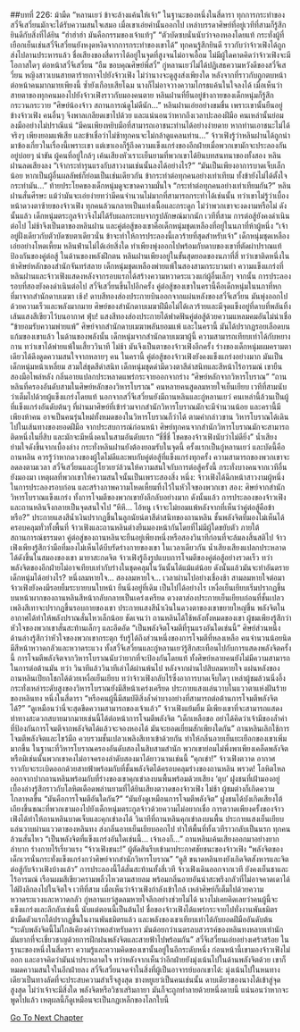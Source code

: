 ##บทที่ 226: ม้ามืด
“หลานเยว่ ข้าจะล้างแค้นให้เจ้า”
ในฐานะของหนึ่งในสี่ดารา ทุกการกระทำของสวี๋จีเสวี๋ยนมักจะได้รับความสนใจเสมอ
เมื่อเขาเอ่ยคำนั้นออกไป เหล่าบรรดาศิษย์ที่อยู่เวทีที่สามก็รู้สึกยินดีกับสิ่งที่ได้ยิน
“ฮ่าฮ่าฮ่า มันคือกรรมของเจ้าแท้ๆ”
“ตัวบัดซบนั่นนับว่าจองหองโดยแท้ กระทั่งผู้ที่เยือกเย็นเช่นสวี๋จีเสวี๋ยนยังหงุดหงิดจากการกระทำของเขาได้”
ทุกคนรู้สึกยินดี ราวกับว่าจ้าวเฟิงได้ถูกส่งไปลานประหารแล้ว
ชื่อเสียงของสี่ดาราได้อยู่ในจุดที่สูงจนไม่อาจเอื้อม
ไม่มีผู้ใดคาดคิดว่าจ้าวเฟิงจะมีโอกาสใดๆ ต่อหน้าสวี๋จีเสวี๋ยน
“อืม ขอบคุณศิษย์พี่สวี๋”
กู่หลานเยว่ไม่ได้ปฏิเสธความหวังดีของสวี๋จีเสวี๋ยน หญิงสาวเบนสายตาร้ายกาจไปยังจ้าวเฟิง
ไม่ว่านางจะดูสูงส่งเพียงใด หลังจากที่ราวกับถูกตบหน้าต่อหน้าคนมากมายเพียงนี้ ซ้ำยังเกือบเสียโฉม นางก็ไม่อาจวางความโกรธแค้นในใจลงได้
เมื่อเห็นว่าสายตาของทุกคนมองไปยังจ้าวเฟิงราวกับมองคนตาย หลินฝานที่ยืนอยู่ข้างกายของเด็กหนุ่มก็รู้สึกกระวนกระวาย
“ศิษย์น้องจ้าว สถานการณ์ดูไม่ดีนัก…”
หลินฝานเอ่ยอย่างขมขื่น
เพราะเขานั้นยืนอยู่ข้างจ้าวเฟิง คนอื่นๆ จึงพาลเกลียดเขาไปด้วย
และแน่นอนว่าหากถึงเวลาปะลองฝีมือ คนเหล่านั้นย่อมลงมืออย่างไม่ปราณีแน่
“มีคนเพียงหยิบมือที่สามารถเอาชนะท่านได้อย่างง่ายดาย หากท่านเอาชนะไม่ได้จริงๆ เพียงยอมแพ้เสีย และข้าเชื่อว่าไม่ช้าทุกคนจะไม่กล้าดูแคลนท่าน…”
จ้าวเฟิงรู้ว่าหลินฝานได้ถูกนำมาข้องเกี่ยวในเรื่องนี้เพราะเขา
แต่เขาเองก็รู้ถึงความแข็งแกร่งของอีกฝ่ายเมื่อพวกเขามักจะประลองกันอยู่บ่อยๆ
น่าขัน
ผู้คนที่อยู่ใกล้ๆ เค้นเสียงหัวเราะเย็นยามที่พวกเขาได้ยินบทสนทนาของทั้งสอง
หลินฝานลดเสียงลง “เจ้ากระทำรุนแรงกับสาวงามเช่นนั้นลงได้อย่างไร?”
“มันเป็นเพียงอาการบาดเจ็บเล็กน้อย หากเป็นผู้อื่นผลลัพธ์ก็ย่อมเป็นเช่นเดียวกัน ข้ากระทำต่อทุกคนอย่างเท่าเทียม ทั้งข้ายังไม่ได้ตั้งใจกระทำมัน…”
ท้ายประโยคของเด็กหนุ่มดูจะขาดความมั่นใจ
“กระทำต่อทุกคนอย่างเท่าเทียมกัน?”
หลินฝานสั่นศีรษะ แม้ว่ามันจะเอ่ยง่ายทว่ามีคนจำนวนไม่มากที่สามารถกระทำได้เช่นนั้น
ทว่าเขาไม่รู้ว่าเบื้องหน้าดวงตาซ้ายของจ้าวเฟิง ทุกคนล้วนกลายเป็นแท่งเนื้อและกระดูก ไม่ว่าพวกเขาจะงดงามหรือไม่
ดังนั้นแล้ว เด็กหนุ่มตระกูลจ้าวจึงไม่ได้รับผลกระทบจากรูปลักษณ์มากนัก
เวทีที่สาม
การต่อสู้ยังคงดำเนินต่อไป
ไม่ช้าจึงเป็นตาของหลินฝาน และคู่ต่อสู้ของเขาคือเด็กหนุ่มชุดเหลืองที่อยู่ในนภาที่ห้าผู้หนึ่ง
“เจ้าอยู่ฝั่งเดียวกับตัวบัดซบตาเดียวนั่น ข้าจะทำให้การประลองนี้เลวร้ายที่สุดสำหรับเจ้า” เด็กหนุ่มชุดเหลืองเอ่ยอย่างโหดเหี้ยม
หลินฟ่านไม่ได้เอ่ยสิ่งใด ทำเพียงพุ่งออกไปพร้อมกับดาบของเขาที่ตัดผ่าปราณแท้ป้องกันของคู่ต่อสู้
ในด้านของพลังฝึกตน หลินฝานเพียงอยู่ในขั้นสุดยอดของนภาที่สี่ ทว่าเขาติดหนึ่งในห้าศิษย์หลักของสำนักจันทร์สลาย
เด็กหนุ่มชุดเหลืองพ่ายแพ้ในสองสามกระบวนท่า
ความแข็งแกร่งที่หลินฝานและจ้าวเฟิงแสดงหลังจากรอบแรกได้สร้างความหวาดระแวงแก่ผู้อื่นเล็กๆ
จากนั้น
การประลองรอบที่สองยังคงดำเนินต่อไป
สวี๋จีเสวี๋ยนขึ้นไปอีกครั้ง
คู่ต่อสู้ของเขาในครานี้คือเด็กหนุ่มในนภาที่หกที่มาจากสำนักดาบเมฆา
เช้ง!
ดาบสีทองส่องประกายบินออกจากแผ่นหลังของสวี๋จีเสวี๋ยน มันพุ่งออกไปด้วยความเร็วและพลังมากมาย
ศิษย์ของสำนักดาบเมฆาฝีมือไม่ได้เลวร้ายและมีจุดแข็งอยู่ที่ดาบที่พลันทิ้งเส้นแสงสีเขียวไว้บนอากาศ
ฟุ่บ!
แสงสีทองส่องประกายได้ฟาดฟันคู่ต่อสู้ด้วยความแหลมคมอันไม่น่าเชื่อ
“ข้ายอมรับความพ่ายแพ้”
ศิษย์จากสำนักดาบเมฆาพลันยอมแพ้ และในครานี้ มันได้ปรากฏรอยเลือดบนแก้มของเขาแล้ว
ในด้านของพลังนั้น
เด็กหนุ่มจากสำนักดาบเมฆาผู้นี้ ความสามารถเทียบเท่าได้กับหยางกาน ทว่าเขาได้พ่ายแพ้ในเสี้ยววินาที
ไม่ช้า
มันจึงเป็นตาของจ้าวเฟิงอีกครั้ง
ร่างของเด็กหนุ่มผมครามตาเดียวได้ดึงดูดความสนใจจากหลายๆ คน
ในครานี้
คู่ต่อสู้ของจ้าวเฟิงยังคงแข็งแกร่งอย่างมาก มันเป็นเด็กหนุ่มหน้าเหลี่ยม สวมใส่ชุดสีดำสนิท
เด็กหนุ่มชุดดำมีดวงตาสีดำสนิทและสีหน้าไร้อารมณ์
เขายืนสองมือไพล่หลัง กลิ่นอายแปลกประหลาดแพร่กระจายออกจากร่าง
“ศิษย์หลักจากวิหารโบราณ”
“ถานหลินที่ครองอันดับสามในศิษย์หลักของวิหารโบราณ”
คนหลายคนสูดลมหายใจเย็นเยียบ
เวทีที่สามนับว่าเต็มไปด้วยผู้แข็งแกร่งโดยแท้ นอกจากสวี๋จีเสวี๋ยนยังมีถานหลินและกู่หลานเยว่ คนเหล่านี้ล้วนเป็นผู้ที่แข็งแกร่งอันดับต้นๆ
ที่ผ่านมาศิษย์ที่เข้าร่วมจากสำนักวิหารโบราณมักจะมีจำนวนน้อย
และครานี้มีเพียงห้าคน อาจเป็นคนรุ่นใหม่ทั้งหมดของในวิหารโบราณก็ว่าได้
ตามคำกล่าวขาน วิหารโบราณได้เดินไปในเส้นทางของยอดฝีมือ
จากประสบการณ์ก่อนหน้า ศิษย์ทุกคนจากสำนักวิหารโบราณมักจะสามารถติดหนึ่งในยี่สิบ และมักจะมีหนึ่งคนในสามอันดับแรก
“ชี่ชี่ชี่ โชคของจ้าวเฟิงนับว่าไม่ดียิ่ง”
น้ำเสียงย่ามใจดังขึ้นจากเบื้องล่าง
กระทั่งหลินฝานยังต้องยอมรับในจุดนี้
ครั้งแรกเป็นกู่หลานเยว่ และบัดนี้คือถานหลิน
ควรรู้ว่าหากดวงของผู้ใดไม่ดีและพบกับคู่ต่อสู้ที่แข็งแกร่งทุกครั้ง ความสามารถของพวกเขาจะลดลงตามเวลา
สวี๋จีเสวี๋ยนและกู่โยวเยว่ล้วนให้ความสนใจกับการต่อสู้ครั้งนี้
กระทั่งบางคนจากเวทีอื่นยังมองมา
เหตุผลที่พวกเขาให้ความสนใจนั้นเป็นเพราะสองสิ่ง
หนึ่ง: จ้าวเฟิงได้ฉีกหน้าสาวงามผู้หนึ่งในการประลองรอบก่อน และสร้างภาพความโหดเหี้ยมทิ้งไว้ในหัวใจของพวกเขา
สอง: ศิษย์จากสำนักวิหารโบราณแข็งแกร่ง ทั้งการโจมตีของพวกเขายังลึกลับอย่างมาก
ดังนั้นแล้ว
การประลองของจ้าวเฟิงและถานหลินจึงกลายเป็นจุดสนใจไป
“หึหึ… ไอ้หนู เจ้าจะไม่ยอมแพ้หลังจากที่เห็นว่าคู่ต่อสู้คือข้าหรือ?”
ประกายแสงสีน้ำเงินปรากฏขึ้นในลูกนัยน์ตาสีดำสนิทของถานหลิน
ชั้นพลังจิตที่มองไม่เห็นได้ครอบคลุมทั่วทั้งพื้นที่
จ้าวเฟิงและถานหลินต่างยืนมองหน้ากันโดยที่ไม่มีผู้ใดขยับตัว
ภายใต้สถานการณ์ธรรมดา คู่ต่อสู่ของถานหลินจะยืนอยู่เพียงหนึ่งหรือสองวินาทีก่อนที่จะล้มลงสิ้นสติไป
จ้าวเฟิงเพียงรู้สึกว่ามือที่มองไม่เห็นได้บีบรัดร่างกายของเขา
ในเวลาเดียวกัน น้ำเสียงเสียงแปลกประหลาดได้ดังขึ้นในสมองของเขา
มายาสะกดจิต
จ้าวเฟิงรู้ถึงรูปแบบการโจมตีของคู่ต่อสู้อย่างรวดเร็ว
ทว่าพลังจิตของอีกฝ่ายไม่อาจเทียบเท่ากับร่างในชุดคลุมในวันนั้นได้แม้แต่น้อย ดังนั้นแล้วมันจะทำอันตรายเด็กหนุ่มได้อย่างไร?
หนึ่งลมหายใจ… สองลมหายใจ… เวลาผ่านไปอย่างเชื่องช้า
สามลมหายใจต่อมา
จ้าวเฟิงยังคงมีรอยยิ้มระบายบนใบหน้า ยืนนิ่งอยู่ที่เดิม
เป็นไปได้อย่างไร
เหงื่อเย็นเยียบเริ่มปรากฏขึ้นบนหน้าผากของถานหลินสีหน้ากลับกลายเป็นเคร่งเครียด ดวงตาส่องประกายเย็นเยียบก่อนที่ชั้นเปลวเพลิงสีเทาจะปรากฏขึ้นรอบกายของเขา ประกายแสงสีน้ำเงินในดวงตาของเขาขยายใหญ่ขึ้น
พลังจิตในอากาศได้ทำให้พลังปราณสั่นไหวเล็กน้อย
ชัดเจนว่า
ถานหลินได้ใช้พลังทั้งหมดของเขา ผู้ชมเพียงรู้สึกว่าหัวใจของพวกเขาสั่นสะท้านเล็กๆ และอึดอัด
“เป็นพลังจิตโจมตีที่รุนแรงอันใดเช่นนี้”
ศิษย์ส่วนหนึ่งด้านล่างรู้สึกว่าหัวใจของพวกเขากระตุก รับรู้ได้ถึงส่วนหนึ่งของการโจมตีที่หลงเหลือ
คนจำนวนน้อยนิดมีสีหน้าหวาดกลัวและหวาดระแวง
ทั้งสวี๋จีเสวี๋ยนและกู่หลานเยว่รู้สึกสะเทือนไปกับการแสดงพลังจิตครั้งนี้
การโจมตีพลังจิตจากวิหารโบราณนับว่ายากที่จะป้องกันโดยแท้ ทั้งศิษย์หลายคนยังไม่มีความสามารถในการต่อต้านมัน
ทว่า
วินาทีแล้ววินาทีเล่าได้ผ่านพ้นไป
หลังจากผ่านไปสิบลมหายใจ แผ่นหลังของถานหลินเปียกโชกได้ด้วยเหงื่อเย็นเยียบ ทว่าจ้าวเฟิงกลับไร้ซึ่งอาการบาดเจ็บใดๆ
เหล่าผู้ชมล้วนนิ่งอึ้ง
กระทั่งเหล่าระดับสูงของวิหารโบราณยังมีสีหน้าเคร่งเครียด
ประกายแสงแล่นวาบในแววตาแห่งฝันร้ายของหลินทง หนึ่งในสี่ดารา “หรือคนผู้นี้มีสมบัติสิ่งล้ำค่าบางอย่างที่สามารถต่อต้านการโจมตีพลังจิตได้?”
“ดูเหมือนว่านี่จะสุดขีดความสามารถของเจ้าแล้ว”
จ้าวเฟิงแย้มยิ้ม
มีเพียงเขาที่จะสามารถแสดงท่าทางสะดวกสบายมากมายเช่นนี้ได้ต่อหน้าการโจมตีพลังจิต
“เด็กเหลือขอ อย่าได้คิดว่าเจ้ามีของล้ำค่าที่ป้องกันการโจมตีจากพลังจิตได้แล้วจะจองหองได้  มันจะยอดเยี่ยมสักเพียงใดกัน”
ถานหลินเลิกใช้การโจมตีพลังจิตและไขว้มือ ควบรวมชั้นเปลวเพลิงสีเทาเข้าด้วยกัน ทำให้กลิ่นอายเย็นยะเยือกของเขาเพิ่มมากขึ้น
ในฐานะที่วิหารโบราณครองอันดับสองในสิบสามสำนัก พวกเขาย่อมไม่พึ่งพาเพียงเคล็ดพลังจิต หรือมิเช่นนั้นพวกเขาคงไม่อาจครองลำดับสองมาได้ยาวนานเช่นนี้
“คุกเข่า!”
จ้าวเฟิงตวาด อากาศราวกับจะระเบิดออกด้วยสายฟ้าพร้อมกับที่ชั้นพลังจิตได้ครอบคลุมร่างของถานหลิน
พรวด!
โลหิตไหลออกจากปากถานหลินพร้อมกับที่ร่างของเขาคุกเข่าลงบนพื้นพร้อมด้วยเสียง ‘ตุบ’
ฝูงชนที่เฝ้ามองอยู่เบื้องล่างรู้สึกราวกับโลหิตเดือดพล่านยามที่ได้ยินเสียงตวาดของจ้าวเฟิง
ไม่ช้า ผู้ชมต่างก็เกิดความโกลาหลขึ้น
“มันคือการโจมตีอันใดกัน?”
“มันยังดูเหมือนการโจมตีพลังจิต”
ฝูงชนได้บังเกิดเสียงโต้เถียงขึ้นขณะที่พวกเขามองไปยังเด็กหนุ่มตระกูลจ้าวด้วยความไม่อยากเชื่อ
การตวาดเพียงครั้งของจ้าวเฟิงได้ทำให้ถานหลินบาดเจ็บและคุกเข่าลงได้
วินาทีที่ถานหลินคุกเข่าลงบนพื้น ประกายแสงเย็นเยียบแล่นวาบผ่านแววตาของหลินทง ส่งกลิ่นอายเย็นเยียบออกไป ทำให้พื้นที่ทั้งเวทีราวกลับเป็นนรก ทุกคนล้วนสั่นไหว
“เป็นพลังจิตที่แข็งแกร่งอันใดเช่นนี้… เจ้าเองก็…”
ถานหลินเค้นเสียงออกมาอย่างยากลำบาก ร่างกายไร้เรี่ยวแรง
“จ้าวเฟิงชนะ!”
ผู้ตัดสินรีบเข้ามาประกาศชัยชนะของจ้าวเฟิง
“พลังจิตของเด็กเวรนั่นกระทั่งแข็งแกร่งกว่าศิษย์จากสำนักวิหารโบราณ”
“ดูสิ ขนาดหลินทงยังเกิดจิตสังหารและจิตต่อสู้กับจ้าวเฟิงบ้างแล้ว”
การประลองนี้ได้สั่นสะท้านทั้งสี่เวที
จ้าวเฟิงเดินออกจากเวที ยังคงเย็นชาและไร้อารมณ์ เรือนผมสีเขียวครามพลิ้วไหวตามสายลม พร้อมกลิ่นอายอันน่าสะพรึงกลัวที่ไม่อาจคาดเดาได้ได้ฝังลึกลงไปในจิตใจ
เวทีที่สาม
เมื่อเห็นว่าจ้าวเฟิงกำลังเข้าใกล้ เหล่าศิษย์ก็เต็มไปด้วยความหวาดระแวงและหวาดกลัว
กู่หลานเยว่สูดลมหายใจลึกอย่างช่วยไม่ได้ นางไม่เคยคิดเลยว่าคนผู้นี้จะแข็งแกร่งและลึกลับเช่นนี้
นับแต่ตอนนี้เป็นต้นไป ชื่อของจ้าวเฟิงได้แพร่กระจายไปทั่งงานพันธมิตร
ม้ามืดตัวแรกได้ปรากฏขึ้นในงานพันธมิตรแล้ว และพลังของเขาเทียบเท่าได้กับยอดฝีมืออันดับต้น
“ระดับพลังจิตนี้ไม่ใกล้เคียงคำว่าพอสำหรับดารา มันด้อยกว่าเนตรลบสวรรค์ของหลินทงหลายเท่านัก มันยากที่จะเชี่ยวชาญด้วยการฝึกฝนพลังจิตและสายฟ้าไปพร้อมกัน”
สวี๋จีเสวี๋ยนเอ่ยอย่างเศร้าสร้อย
ในฐานะของหนึ่งในสี่ดารา ความรู้และความคิดของเขานั้นอยู่ในอีกระดับหนึ่ง
ก่อนหน้านี้เขามองจ้าวเฟิงไม่ออก และอาจคิดว่ามันน่าประหลาดใจ ทว่าหลังจากเห็นว่าอีกฝ่ายยังมุ่งเน้นไปในด้านพลังจิตด้วย เขาก็หมดความสนใจในอีกฝ่ายลง
สวี๋จีเสวี๋ยนจดจำในสิ่งที่ผู้เป็นอาจารย์บอกเขาได้: มุ่งเน้นไปในหนทางเดียวเป็นทางลัดที่จะประสบความสำเร็จสูงสุด
ชางหยูเยว่เป็นคนเช่นนั้น ดาบเดียวของนางได้เข้าสู่จุดสูงสุด ไม่ว่าเจ้าจะมีสิ่งใด พลังจิตหรือวิชาเสริมกายา มันก็จะถูกทำลายด้วยหนึ่งดาบนี้
แน่นอนว่าหากจะพูดไปแล้ว เหตุผลนี้ก็ดูเหมือนจะเป็นกฎเหล็กของโลกใบนี้




[Go To Next Chapter]( ./6.md)